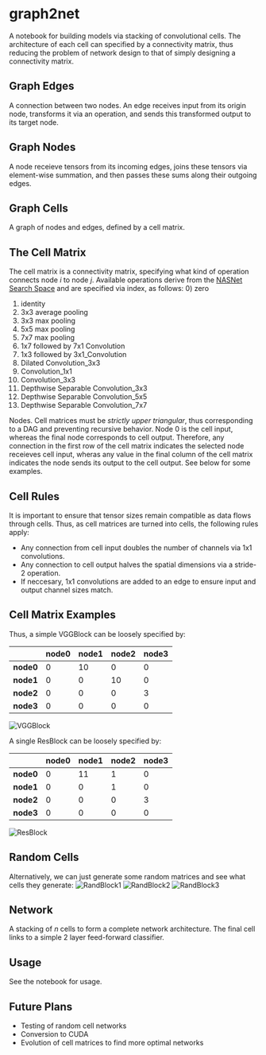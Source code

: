 # graph2net

A notebook for building models via stacking of convolutional cells. The architecture of each cell can specified by a connectivity matrix, thus reducing the problem of network design to that of simply designing a connectivity matrix.

## Graph Edges
A connection between two nodes. An edge receives input from its origin node, transforms it via an operation, and sends this transformed output to its target node.

## Graph Nodes
A node receieve tensors from its incoming edges,  joins these tensors via element-wise summation, and then passes these sums along their outgoing edges.

## Graph Cells
A graph of nodes and edges, defined by a cell matrix.

## The Cell Matrix
The cell matrix is a connectivity matrix, specifying what kind of operation connects node *i* to node *j*. Available operations derive from the [NASNet Search Space](https://arxiv.org/pdf/1707.07012.pdf) and are specified via index, as follows:
0) zero
1) identity
2) 3x3 average pooling
3) 3x3 max pooling
4) 5x5 max pooling
5) 7x7 max pooling
6) 1x7 followed by 7x1 Convolution
7) 1x3 followed by 3x1_Convolution
8) Dilated Convolution_3x3
9) Convolution_1x1
10) Convolution_3x3
11) Depthwise Separable Convolution_3x3
12) Depthwise Separable Convolution_5x5
13) Depthwise Separable Convolution_7x7

Nodes. Cell matrices must be *strictly upper triangular*, thus corresponding to a DAG and preventing recursive behavior. Node 0 is the cell input, whereas the final node corresponds to cell output. Therefore, any connection in the first row of the cell matrix indicates the selected node receieves cell input, wheras any value in the final column of the cell matrix indicates the node sends its output to the cell output. See below for some examples.

## Cell Rules
It is important to ensure that tensor sizes remain compatible as data flows through cells. Thus, as cell matrices are turned into cells, the following rules apply:
* Any connection from cell input doubles the number of channels via 1x1 convolutions.
* Any connection to cell output halves the spatial dimensions via a stride-2 operation.
* If neccesary, 1x1 convolutions are added to an edge to ensure input and output channel sizes match.

## Cell Matrix Examples
Thus, a simple VGGBlock can be loosely specified by:

||node0|node1|node2|node3|
|-|-|-|-|-|
| **node0** | 0 | 10 | 0  | 0 |
| **node1** | 0 | 0  | 10 | 0 |
| **node2** | 0 | 0  | 0  | 3 |
| **node3** | 0 | 0  | 0  | 0 |

![VGGBlock](https://github.com/RobGeada/graph2net/blob/master/images/vggblock.png)

A single ResBlock can be loosely specified by:

||node0|node1|node2|node3|
|-|-|-|-|-|
| **node0** | 0 | 11 | 1  | 0 |
| **node1** | 0 | 0  | 1  | 0 |
| **node2** | 0 | 0  | 0  | 3 |
| **node3** | 0 | 0  | 0  | 0 |

![ResBlock](https://github.com/RobGeada/graph2net/blob/master/images/resblock.png)

## Random Cells
Alternatively, we can just generate some random matrices and see what cells they generate:
![RandBlock1](https://github.com/RobGeada/graph2net/blob/master/images/randblock1.png)
![RandBlock2](https://github.com/RobGeada/graph2net/blob/master/images/randblock2.png)
![RandBlock3](https://github.com/RobGeada/graph2net/blob/master/images/randblock3.png)

## Network
A stacking of *n* cells to form a complete network architecture. The final cell links to a simple 2 layer feed-forward classifier.

## Usage
See the notebook for usage.

## Future Plans
* Testing of random cell networks
* Conversion to CUDA
* Evolution of cell matrices to find more optimal networks
